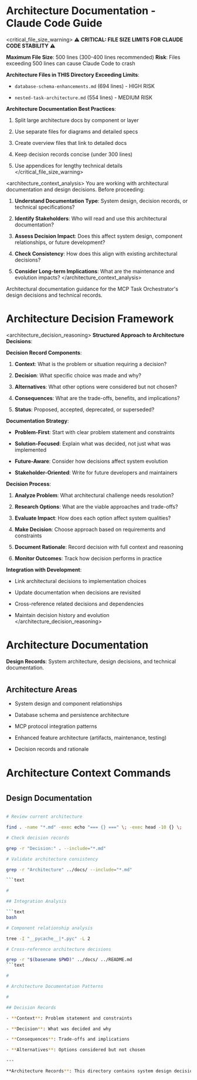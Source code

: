

# Architecture Documentation - Claude Code Guide

<critical_file_size_warning>
⚠️ **CRITICAL: FILE SIZE LIMITS FOR CLAUDE CODE STABILITY** ⚠️

**Maximum File Size**: 500 lines (300-400 lines recommended)
**Risk**: Files exceeding 500 lines can cause Claude Code to crash

**Architecture Files in THIS Directory Exceeding Limits**:

- `database-schema-enhancements.md` (694 lines) - HIGH RISK

- `nested-task-architecture.md` (554 lines) - MEDIUM RISK

**Architecture Documentation Best Practices**:

1. Split large architecture docs by component or layer

2. Use separate files for diagrams and detailed specs

3. Create overview files that link to detailed docs

4. Keep decision records concise (under 300 lines)

5. Use appendices for lengthy technical details
</critical_file_size_warning>

<architecture_context_analysis>
You are working with architectural documentation and design decisions. Before proceeding:

1. **Understand Documentation Type**: System design, decision records, or technical specifications?

2. **Identify Stakeholders**: Who will read and use this architectural documentation?

3. **Assess Decision Impact**: Does this affect system design, component relationships, or future development?

4. **Check Consistency**: How does this align with existing architectural decisions?

5. **Consider Long-term Implications**: What are the maintenance and evolution impacts?
</architecture_context_analysis>

Architectural documentation guidance for the MCP Task Orchestrator's design decisions and technical records.

#

# Architecture Decision Framework

<architecture_decision_reasoning>
**Structured Approach to Architecture Decisions**:

**Decision Record Components**:

1. **Context**: What is the problem or situation requiring a decision?

2. **Decision**: What specific choice was made and why?

3. **Alternatives**: What other options were considered but not chosen?

4. **Consequences**: What are the trade-offs, benefits, and implications?

5. **Status**: Proposed, accepted, deprecated, or superseded?

**Documentation Strategy**:

- **Problem-First**: Start with clear problem statement and constraints

- **Solution-Focused**: Explain what was decided, not just what was implemented

- **Future-Aware**: Consider how decisions affect system evolution

- **Stakeholder-Oriented**: Write for future developers and maintainers

**Decision Process**:

1. **Analyze Problem**: What architectural challenge needs resolution?

2. **Research Options**: What are the viable approaches and trade-offs?

3. **Evaluate Impact**: How does each option affect system qualities?

4. **Make Decision**: Choose approach based on requirements and constraints

5. **Document Rationale**: Record decision with full context and reasoning

6. **Monitor Outcomes**: Track how decision performs in practice

**Integration with Development**:

- Link architectural decisions to implementation choices

- Update documentation when decisions are revisited

- Cross-reference related decisions and dependencies

- Maintain decision history and evolution
</architecture_decision_reasoning>

#

# Architecture Documentation

**Design Records**: System architecture, design decisions, and technical documentation.

#

## Architecture Areas

- System design and component relationships

- Database schema and persistence architecture

- MCP protocol integration patterns

- Enhanced feature architecture (artifacts, maintenance, testing)

- Decision records and rationale

#

# Architecture Context Commands

#

## Design Documentation

```bash

# Review current architecture

find . -name "*.md" -exec echo "=== {} ===" \; -exec head -10 {} \;

# Check decision records

grep -r "Decision:" . --include="*.md"

# Validate architecture consistency

grep -r "Architecture" ../docs/ --include="*.md"

```text

#

## Integration Analysis

```text
bash

# Component relationship analysis

tree -I "__pycache__|*.pyc" -L 2

# Cross-reference architecture decisions

grep -r "$(basename $PWD)" ../docs/ ../README.md
```text

#

# Architecture Documentation Patterns

#

## Decision Records

- **Context**: Problem statement and constraints

- **Decision**: What was decided and why

- **Consequences**: Trade-offs and implications

- **Alternatives**: Options considered but not chosen

---

**Architecture Records**: This directory contains system design decisions and technical architecture documentation.
